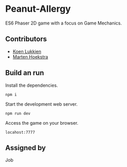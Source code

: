 # Peanut-Allergy

ES6 Phaser 2D game with a focus on Game Mechanics. 

## Contributors
* [Koen Lukkien](https://github.com/Koenzk)
* [Marten Hoekstra](https://github.com/lolwuz)

## Build an run

Install the dependencies.

`npm i`

Start the development web server.

`npm run dev`

Access the game on your browser.

`locahost:7777`

## Assigned by

Job

